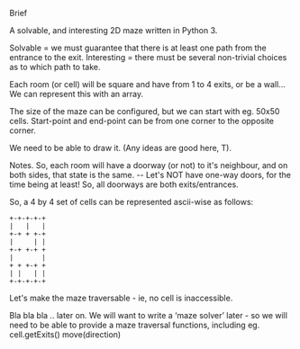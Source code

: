 Brief

A solvable, and interesting 2D maze written in Python 3.

Solvable = we must guarantee that there is at least one path from the entrance to the exit.
Interesting = there must be several non-trivial choices as to which path to take.

Each room (or cell) will be square and have from 1 to 4 exits, or be a wall...
We can represent this with an array.

The size of the maze can be configured, but we can start with eg. 50x50 cells.
Start-point and end-point can be from one corner to the opposite corner.

We need to be able to draw it. (Any ideas are good here, T).

Notes.
So, each room will have a doorway (or not) to it's neighbour, and on both sides, that state is the same.
-- Let's NOT have one-way doors, for the time being at least! So, all doorways are both exits/entrances.

So, a 4 by 4 set of cells can be represented ascii-wise as follows:
````
+-+-+-+-+
|   |   |
+-+ + +-+
|     | |
+-+ +-+ +
|       |
+ + +-+ +
| |   | |
+-+-+-+-+
````
Let's make the maze traversable - ie, no cell is inaccessible.






Bla bla bla .. later on.
We will want to write a ‘maze solver’ later - so we will need to be able to provide a maze traversal functions, including eg.
cell.getExits()
move(direction)
